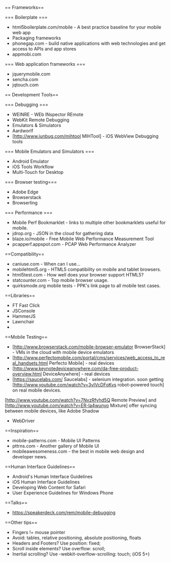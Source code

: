 == Frameworks==

=== Boilerplate ===
* html5boilerplate.com/mobile - A best practice baseline for your mobile web app
* Packaging frameworks
* phonegap.com - build native applications with web technologies and get access to APIs and app stores
* appmobi.com

=== Web application frameworks ===
* jquerymobile.com
* sencha.com
* jqtouch.com

== Development Tools==

=== Debugging ===

* WEINRE - WEb INspector REmote
* WebKit Remote Debugging
* Emulators & Simulators
* Aardworlf
* [http://www.iunbug.com/mihtool MIHTool] - iOS WebView Debugging tools

=== Mobile Emulators and Simulators ===
* Android Emulator
* iOS Tools Workflow
* Multi-Touch for Desktop

=== Browser testing===
* Adobe Edge
* Browserstack
* Browserling

=== Performance ===
* Mobile Perf Bookmarklet - links to multiple other bookmarklets useful for mobile.
* jdrop.org - JSON in the cloud for gathering data
* blaze.io/mobile - Free Mobile Web Performance Measurement Tool
* pcapperf.appspot.com - PCAP Web Performance Analyzer

==Compatibility==
* caniuse.com - When can I use...
* mobilehtml5.org - HTML5 compatibility on mobile and tablet browsers.
* html5test.com - How well does your browser support HTML5?
* statcounter.com - Top mobile browser usage.
* quirksmode.org mobile tests - PPK's link page to all mobile test cases.

==Libraries==
* FT Fast Click
* JSConsole
* HammerJS
* Lawnchair
*

==Mobile Testing==
* [http://www.browserstack.com/mobile-browser-emulator BrowserStack]  - VMs in the cloud with mobile device emulators
* [http://www.perfectomobile.com/portal/cms/services/web_access_to_real_handsets.html Perfecto Mobile] - real devices
* [http://www.keynotedeviceanywhere.com/da-free-product-overview.html DeviceAnywhere]  - real devices
* [https://saucelabs.com/ Saucelabs] - selenium integration. soon getting [http://www.youtube.com/watch?v=3vIVcDFoKvs robot-powered touch] on real mobile devices. 

[http://www.youtube.com/watch?v=7NvzRfyhd5Q Remote Preview] and [http://www.youtube.com/watch?v=ER-la4wunyo Mixture] offer syncing between mobile devices, like Adobe Shadow

* WebDriver


==Inspiration==
* mobile-patterns.com - Mobile UI Patterns
* pttrns.com - Another gallery of Mobile UI
* mobileawesomeness.com - the best in mobile web design and developer news.

==Human Interface Guidelines==
* Android's Human Interface Guidelines
* iOS Human Interface Guidelines
* Developing Web Content for Safari
* User Experience Guidelines for Windows Phone

==Talks==
* https://speakerdeck.com/rem/mobile-debugging

==Other tips==
* Fingers != mouse pointer
* Avoid: tables, relative positioning, absolute positioning, floats
* Headers and Footers? Use position: fixed;
* Scroll inside elements? Use overflow: scroll;
* Inertial scrolling? Use -webkit-overflow-scrolling: touch; (iOS 5+)